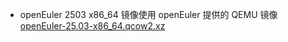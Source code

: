 + openEuler 2503 x86\_64 镜像使用 openEuler 提供的 QEMU 镜像 [openEuler-25.03-x86\_64.qcow2.xz](https://mirrors.tuna.tsinghua.edu.cn/openeuler/openEuler-25.03/virtual_machine_img/x86_64/openEuler-25.03-x86_64.qcow2.xz)

